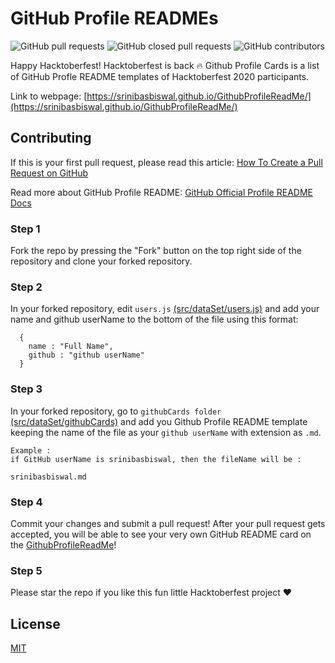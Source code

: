 # GitHub Profile READMEs
![GitHub pull requests](https://img.shields.io/github/issues-pr/srinibasbiswal/GithubProfileReadMe?color=green) ![GitHub closed pull requests](https://img.shields.io/github/issues-pr-closed/srinibasbiswal/GithubProfileReadMe) ![GitHub contributors](https://img.shields.io/github/contributors-anon/srinibasbiswal/GithubProfileReadMe)

Happy Hacktoberfest! Hacktoberfest is back :fire:
Github Profile Cards is a list of GitHub Profle README templates of Hacktoberfest 2020 participants.

Link to webpage: [https://srinibasbiswal.github.io/GithubProfileReadMe/](https://srinibasbiswal.github.io/GithubProfileReadMe/)

## Contributing

If this is your first pull request, please read this article: [How To Create a Pull Request on GitHub](https://www.digitalocean.com/community/tutorials/how-to-create-a-pull-request-on-github)

Read more about GitHub Profile README: [GitHub Official Profile README Docs](https://docs.github.com/en/github/setting-up-and-managing-your-github-profile/managing-your-profile-readme)

### Step 1

Fork the repo by pressing the "Fork" button on the top right side of the
repository and clone your forked repository.

### Step 2

In your forked repository, edit `users.js` [(src/dataSet/users.js)](src/dataSet/users.js) and add your name and github userName to the bottom of the file using this format:

```
  {
    name : "Full Name",
    github : "github userName"
  }
```

### Step 3 

In your forked repository, go to `githubCards folder` [(src/dataSet/githubCards)](src/dataSet/githubCards) and add you Github Profile README template keeping the name of the file as your `github userName` with extension as `.md`.

```
Example : 
if GitHub userName is srinibasbiswal, then the fileName will be :

srinibasbiswal.md

```

### Step 4 

Commit your changes and submit a pull request! After your pull request gets accepted, you will be able to see your very own GitHub README card on the [GithubProfileReadMe](https://srinibasbiswal.github.io/GithubProfileReadMe/)!

### Step 5

Please star the repo if you like this fun little Hacktoberfest project :heart:

## License

[MIT](LICENSE)